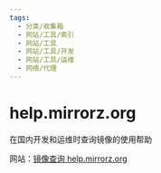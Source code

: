 ```yaml
---
tags:
  - 分类/收集箱
  - 网站/工具/索引
  - 网站/工具
  - 网站/工具/开发
  - 网站/工具/运维
  - 网络/代理
---
```

# help.mirrorz.org

在国内开发和运维时查询镜像的使用帮助

网站：[镜像查询 help.mirrorz.org](镜像查询%20help.mirrorz.org.md)